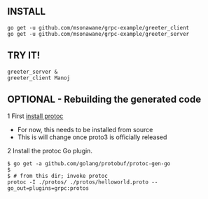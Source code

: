 INSTALL
-------
```
go get -u github.com/msonawane/grpc-example/greeter_client
go get -u github.com/msonawane/grpc-example/greeter_server
```
TRY IT!
-------
```
greeter_server &
greeter_client Manoj

```

OPTIONAL - Rebuilding the generated code
----------------------------------------

1 First [install protoc](https://github.com/google/protobuf/blob/master/INSTALL.txt)
  - For now, this needs to be installed from source
  - This is will change once proto3 is officially released

2 Install the protoc Go plugin.

```
$ go get -a github.com/golang/protobuf/protoc-gen-go
$
$ # from this dir; invoke protoc
protoc -I ./protos/ ./protos/helloworld.proto --go_out=plugins=grpc:protos
```
